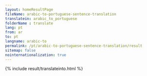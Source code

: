 ```yaml
---
layout: homeResultPage
fileName: arabic-to-portuguese-sentence-translation
translatein: arabic_to_portuguese
folderName : translate
lang: pt
from: ar
to: pt
langname: arabic-to
permalink: /pt/arabic-to-portuguese-sentence-translation/result
sitemap: false
nointernationalization: true
---
```

{% include result/translateinto.html %}

<script src="/js/result/translation.js" data-foldername="{{page.folderName}}" data-lang="{{page.lang}}"></script>
